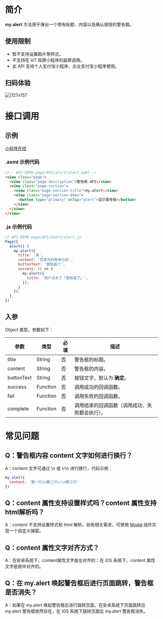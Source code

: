 # 简介
**my.alert** 方法用于弹出一个带有标题、内容以及确认按钮的警告框。

## 使用限制

- 暂不支持设置图片等样式。
- 不支持在 IoT 双屏小程序的副屏调用。
- 此 API 支持个人支付宝小程序、企业支付宝小程序使用。

## 扫码体验

![|127x157](https://gw.alipayobjects.com/zos/skylark-tools/public/files/34912116506eb06e4f55f825b4ff9120.jpeg#align=left&display=inline&height=157&margin=%5Bobject%20Object%5D&originHeight=157&originWidth=127&status=done&style=none&width=127)

# 接口调用

## 示例

[小程序在线](https://opendocs.alipay.com/examples/caeb252f-f08f-4569-8489-338e707969dc) 

### .axml 示例代码
```html
<!-- API-DEMO page/API/alert/alert.axml-->
<view class="page">
  <view class="page-description">警告框 API</view>
  <view class="page-section">
    <view class="page-section-title">my.alert</view>
    <view class="page-section-demo">
      <button type="primary" onTap="alert">显示警告框</button>
    </view>
  </view>
</view>
```

### .js 示例代码
```javascript
// API-DEMO page/API/alert/alert.js
Page({
  alert() {
    my.alert({
      title: '亲',
      content: '您本月的账单已出',
      buttonText: '我知道了',
      success: () => {
        my.alert({
          title: '用户点击了「我知道了」',
        });
      }
    });
  },
})
```

## 入参

Object 类型，参数如下：

| **参数** | **类型** | **必填** | **描述** |
| --- | --- | --- | --- |
| title | String | 否 | 警告框的标题。 |
| content | String | 否 | 警告框的内容。 |
| buttonText | String | 否 | 按钮文字，默认为 **确定**。 |
| success | Function | 否 | 调用成功的回调函数。 |
| fail | Function | 否 | 调用失败的回调函数。 |
| complete | Function | 否 | 调用结束的回调函数（调用成功、失败都会执行）。 |

# 常见问题
## Q：警告框内容 content 文字如何进行换行？
A：content 文字可通过 \n 或 \r\n 进行换行，代码示例： 
```javascript
my.alet({
  content: '第一行\n第二行\r\n第三行'
})
```

## Q：content 属性支持设置样式吗？content 属性支持html解析吗？
A：content 不支持设置样式和 html 解析。如有相关需求，可使用 [Modal](https://opendocs.alipay.com/mini/component-ext/modal) 组件实现一个自定义弹窗。

## Q：content 属性文字对齐方式？
A：在安卓系统下，content属性文字是左对齐的；在 iOS 系统下，content 属性文字是居中对齐的。

## Q：在 my.alert 唤起警告框后进行页面跳转，警告框是否消失？
A：如果在 my.alert 唤起警告框后进行跳转页面，在安卓系统下页面跳转后 my.alert 警告框依然存在，在 iOS 系统下跳转页面后 my.alert 警告框消失。 
